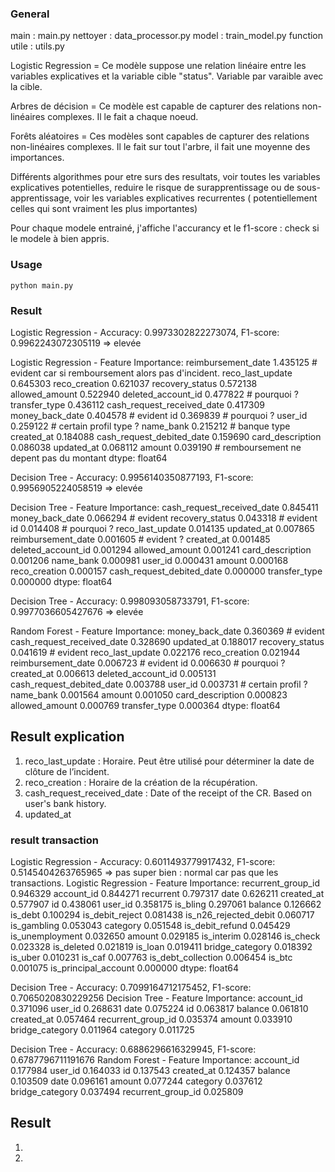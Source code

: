 ### General 
main : main.py
nettoyer : data_processor.py
model : train_model.py 
function utile : utils.py


Logistic Regression = Ce modèle suppose une relation linéaire entre les variables explicatives et la variable cible "status". 
                    Variable par varaible avec la cible.

Arbres de décision  = Ce modèle est capable de capturer des relations non-linéaires complexes. Il le fait a chaque noeud.

Forêts aléatoires = Ces modèles sont capables de capturer des relations non-linéaires complexes. Il le fait sur tout l'arbre, il fait une moyenne des  importances.


Différents algorithmes pour etre surs des resultats, voir toutes les variables explicatives potentielles, reduire le risque de surapprentissage ou de sous-apprentissage, voir les variables explicatives recurrentes ( potentiellement celles qui sont vraiment les plus importantes)

Pour chaque modele entrainé, j'affiche l'accurancy et le f1-score : check si le modele à bien appris.

### Usage 
``
python main.py
``

### Result 

Logistic Regression - Accuracy: 0.9973302822273074, F1-score: 0.9962243072305119 => elevée 

Logistic Regression - Feature Importance:
reimbursement_date            1.435125 # evident car si remboursement alors pas d'incident.
reco_last_update              0.645303
reco_creation                 0.621037
recovery_status               0.572138
allowed_amount                0.522940 
deleted_account_id            0.477822 # pourquoi ?
transfer_type                 0.436112 
cash_request_received_date    0.417309 
money_back_date               0.404578 # evident 
id                            0.369839 # pourquoi ? 
user_id                       0.259122 # certain profil type ? 
name_bank                     0.215212 # banque type 
created_at                    0.184088
cash_request_debited_date     0.159690
card_description              0.086038
updated_at                    0.068112
amount                        0.039190 # remboursement ne depent pas du montant
dtype: float64

Decision Tree - Accuracy: 0.9956140350877193, F1-score: 0.9956905224058519 => elevée

Decision Tree - Feature Importance:
cash_request_received_date    0.845411
money_back_date               0.066294 # evident 
recovery_status               0.043318 # evident 
id                            0.014408 # pourquoi ? 
reco_last_update              0.014135
updated_at                    0.007865
reimbursement_date            0.001605 # evident ?
created_at                    0.001485
deleted_account_id            0.001294
allowed_amount                0.001241
card_description              0.001206
name_bank                     0.000981
user_id                       0.000431
amount                        0.000168
reco_creation                 0.000157
cash_request_debited_date     0.000000
transfer_type                 0.000000
dtype: float64

Decision Tree - Accuracy: 0.998093058733791, F1-score: 0.9977036605427676 => elevée 

Random Forest - Feature Importance:
money_back_date               0.360369 # evident 
cash_request_received_date    0.328690
updated_at                    0.188017
recovery_status               0.041619 # evident 
reco_last_update              0.022176
reco_creation                 0.021944
reimbursement_date            0.006723 # evident 
id                            0.006630 # pourquoi ?
created_at                    0.006613 
deleted_account_id            0.005131
cash_request_debited_date     0.003788
user_id                       0.003731 # certain profil ? 
name_bank                     0.001564
amount                        0.001050
card_description              0.000823
allowed_amount                0.000769
transfer_type                 0.000364
dtype: float64

## Result explication 

1. reco_last_update : Horaire. Peut être utilisé pour déterminer la date de clôture de l’incident.
2. reco_creation : Horaire de la création de la récupération.
3. cash_request_received_date : Date of the receipt of the CR. Based on user's bank history.
4. updated_at


### result transaction 

Logistic Regression - Accuracy: 0.6011493779917432, F1-score: 0.5145404263765965 => pas super bien : normal car pas que les transactions.
Logistic Regression - Feature Importance:
recurrent_group_id       0.946329
account_id               0.844271
recurrent                0.797317
date                     0.626211
created_at               0.577907
id                       0.438061
user_id                  0.358175
is_bling                 0.297061
balance                  0.126662
is_debt                  0.100294
is_debit_reject          0.081438
is_n26_rejected_debit    0.060717
is_gambling              0.053043
category                 0.051548
is_debit_refund          0.045429
is_unemployment          0.032650
amount                   0.029185
is_interim               0.028146
is_check                 0.023328
is_deleted               0.021819
is_loan                  0.019411
bridge_category          0.018392
is_uber                  0.010231
is_caf                   0.007763
is_debt_collection       0.006454
is_btc                   0.001075
is_principal_account     0.000000
dtype: float64


Decision Tree - Accuracy: 0.7099164712175452, F1-score: 0.7065020830229256
Decision Tree - Feature Importance:
account_id               0.371096 
user_id                  0.268631
date                     0.075224
id                       0.063817
balance                  0.061810
created_at               0.057464
recurrent_group_id       0.035374
amount                   0.033910
bridge_category          0.011964
category                 0.011725

Decision Tree - Accuracy: 0.6886296616329945, F1-score: 0.6787796711191676
Random Forest - Feature Importance:
account_id               0.177984
user_id                  0.164033
id                       0.137543
created_at               0.124357
balance                  0.103509
date                     0.096161
amount                   0.077244
category                 0.037612
bridge_category          0.037494
recurrent_group_id       0.025809


## Result 

1. 
2. 